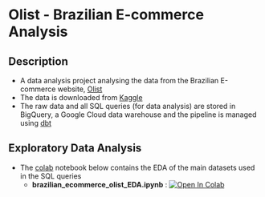# Olist - Brazilian E-commerce Analysis

## Description
- A data analysis project analysing the data from the Brazilian E-commerce website, [Olist](https://olist.com/pt-br/)
- The data is downloaded from [Kaggle](https://www.kaggle.com/datasets/olistbr/brazilian-ecommerce)
- The raw data and all SQL queries (for data analysis) are stored in BigQuery, a Google Cloud data warehouse and the pipeline is managed using [dbt](https://docs.getdbt.com/)

## Exploratory Data Analysis

- The [colab](https://colab.research.google.com/) notebook below contains the EDA of the main datasets used in the SQL queries
  * **brazilian_ecommerce_olist_EDA.ipynb** : [![Open In Colab](https://colab.research.google.com/assets/colab-badge.svg)](https://colab.research.google.com/drive/1MIKRY4rZSadXoctipYIGkuRp08tGZ7oB?usp=sharing)
